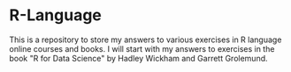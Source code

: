 # R-Language
This is a repository to store my answers to various exercises in R language online courses and books.
I will start with my answers to exercises in the book "R for Data Science" by Hadley Wickham and Garrett Grolemund.
